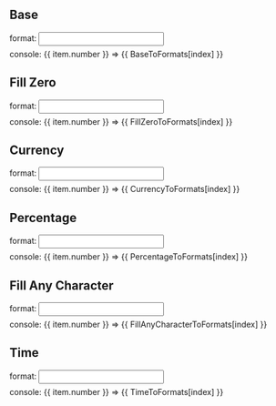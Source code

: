 ## Base

<div class="example-group" v-for="(item, index) in Base" :key="index">
  <p class="example-format">format: <input  v-model="item.format"/></p>
  <p class="example-console">console: {{ item.number }} => {{ BaseToFormats[index] }}</p>
</div>

## Fill Zero

<div class="example-group" v-for="(item, index) in FillZero" :key="index">
  <p class="example-format">format: <input  v-model="item.format"/></p>
  <p class="example-console">console: {{ item.number }} => {{ FillZeroToFormats[index] }}</p>
</div>

## Currency

<div class="example-group" v-for="(item, index) in Currency" :key="index">
  <p class="example-format">format: <input  v-model="item.format"/></p>
  <p class="example-console">console: {{ item.number }} => {{ CurrencyToFormats[index] }}</p>
</div>

## Percentage

<div class="example-group" v-for="(item, index) in Percentage" :key="index">
  <p class="example-format">format: <input  v-model="item.format"/></p>
  <p class="example-console">console: {{ item.number }} => {{ PercentageToFormats[index] }}</p>
</div>

## Fill Any Character

<div class="example-group" v-for="(item, index) in FillAnyCharacter" :key="index">
  <p class="example-format">format: <input  v-model="item.format"/></p>
  <p class="example-console">console: {{ item.number }} => {{ FillAnyCharacterToFormats[index] }}</p>
</div>

## Time

<div class="example-group" v-for="(item, index) in Time" :key="index">
  <p class="example-format">format: <input  v-model="item.format"/></p>
  <p class="example-console">console: {{ item.number }} => {{ TimeToFormats[index] }}</p>
</div>

<script lang="ts" setup>
import numable from "../../../../dist";

import { ref,reactive,computed,toRefs } from "vue";

const num = 123456789.123;
const percent = 0.123;
const time = 123;

interface formatModel {
  number: number
  format: string
}

// ########
// const base = ref<formatModel[]>([{
//   number: num,
//   format: "#,###",
// }]);

const __formats = reactive({
  Base: [{
    number: num,
    format: "#,###",
  }],
  FillZero:[{
    number: num,
    format: "000000000#,####.00000000"
  }],
  Currency:[{
    number: num,
    format: "￥#,###",
  },
  {
    number: num,
    format: "#,###$",
  }],
  Percentage:[{
    number: percent,
    format: "#%"
  },
  {
    number: percent,
    format: "#.##%"
  },
  {
    number: percent,
    format: "#.00%"
  }],
  FillAnyCharacter:[{
    number: num,
    format: "AAA-#,###-BBB",
  },
  {
    number: percent,
    format: "AAA-#.0%-BBB",
  }],
  Time:[
    {
      number: time,
      format: "hh:mm:ss"
    },
    {
      number: time,
      format: "mm:ss"
    }
  ]
});

const { Base,FillZero,Currency,Percentage,FillAnyCharacter,Time } = toRefs(__formats);
const BaseToFormats = computed(()=>{
  return toFormat(Base)
});
const FillZeroToFormats = computed(()=>{
  return toFormat(FillZero)
});
const CurrencyToFormats = computed(()=>{
  return toFormat(Currency)
});
const PercentageToFormats = computed(()=>{
  return toFormat(Percentage)
});
const FillAnyCharacterToFormats = computed(()=>{
  return toFormat(FillAnyCharacter)
});
const TimeToFormats = computed(()=>{
  return toFormat(Time)
});

function toFormat(input){
  return input.value.map((item) => {
    return numable(item.number).format(item.format)
  });
}
</script>

<style scoped lang="scss">
.example-group {
  & + .example-group {
    margin-top:10px;
  }

  .example-format {
    margin-bottom:6px;
  }
  .example-console {
    margin-top: 6px;
  }

  input {
    line-height: 20px;
    padding:0 8px;
    min-width: 220px;
  }
}
</style>
